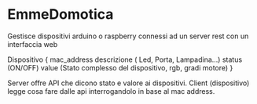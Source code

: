 # EmmeDomotica
Gestisce dispositivi arduino o raspberry connessi ad un server rest con un interfaccia web

Dispositivo {
	mac_address
	descrizione ( Led, Porta, Lampadina…)
	status (ON/OFF)
	value (Stato complesso del dispositivo, rgb, gradi motore)
}

Server offre API che dicono stato e valore ai dispositivi.
Client (dispositivo) legge cosa fare dalle api interrogandolo in base al mac address.
